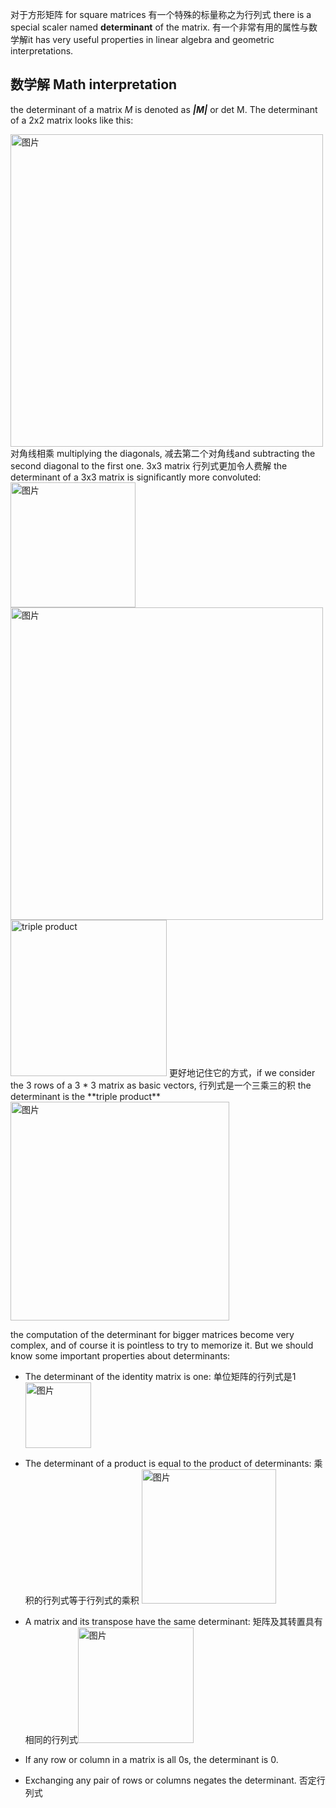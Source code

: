 对于方形矩阵 for square matrices 有一个特殊的标量称之为行列式 there is a special scaler named **determinant** of the matrix. 有一个非常有用的属性与数学解it has very useful properties in linear algebra and geometric interpretations.

## 数学解 Math interpretation
the determinant of a matrix *M* is denoted as ***|M|*** or det M. The determinant of a 2x2 matrix looks like this:

<img width="500" alt="图片" src="https://user-images.githubusercontent.com/31954987/227769368-d886632b-c6e8-457f-b2cd-f597745c3406.png">
对角线相乘 multiplying the diagonals, 减去第二个对角线and subtracting the second diagonal to the first one. 3x3 matrix 行列式更加令人费解 the determinant of a 3x3 matrix is significantly more convoluted:

<img width="200" alt="图片" src="https://user-images.githubusercontent.com/31954987/227769116-d7006491-04ae-4393-a0e0-03af2174ddf7.png">

<img width="500" alt="图片" src="https://user-images.githubusercontent.com/31954987/227773001-8a8b769f-13bc-4d18-9b20-5d1f3e6314fa.png">

<img width="250" alt="triple product" src="https://user-images.githubusercontent.com/31954987/226171323-15e908ea-ea7b-4e30-a691-dcd890ddc47a.png">
更好地记住它的方式，if we consider the 3 rows of a 3 * 3 matrix as basic vectors, 行列式是一个三乘三的积 the determinant is the **triple product** 
<img width="350" alt="图片" src="https://user-images.githubusercontent.com/31954987/226171679-92b301a0-03fa-4ce9-9a94-2aa8de756cff.png">

the computation of the determinant for bigger matrices become very complex, and of course it is pointless to try to memorize it. But we should know some important properties about determinants:

- The determinant of the identity matrix is one: 单位矩阵的行列式是1 <img width="105" alt="图片" src="https://user-images.githubusercontent.com/31954987/226546382-cc600f37-1f8d-45bb-be1e-e9d152249110.png">
- The determinant of a product is equal to the product of determinants: 乘积的行列式等于行列式的乘积 <img width="215" alt="图片" src="https://user-images.githubusercontent.com/31954987/226546543-92008b24-4ef5-4fec-9271-6c5073fe495e.png">

- A matrix and its transpose have the same determinant: 矩阵及其转置具有相同的行列式<img width="185" alt="图片" src="https://user-images.githubusercontent.com/31954987/226546823-9260b183-bc0f-4363-b0fa-048ee2310713.png">

- If any row or column in a matrix is all 0s, the determinant is 0. 
- Exchanging any pair of rows or columns negates the determinant. 否定行列式


